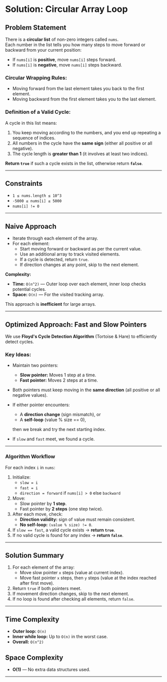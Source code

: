 # Solution: Circular Array Loop

## Problem Statement

There is a **circular list** of non-zero integers called `nums`.  
Each number in the list tells you how many steps to move forward or backward from your current position:

- If `nums[i]` is **positive**, move `nums[i]` steps forward.
- If `nums[i]` is **negative**, move `nums[i]` steps backward.

### Circular Wrapping Rules:

- Moving forward from the last element takes you back to the first element.
- Moving backward from the first element takes you to the last element.

### Definition of a Valid Cycle:

A cycle in this list means:

1. You keep moving according to the numbers, and you end up repeating a sequence of indices.
2. All numbers in the cycle have the **same sign** (either all positive or all negative).
3. The cycle length is **greater than 1** (it involves at least two indices).

**Return `true`** if such a cycle exists in the list, otherwise return **`false`**.

---

## Constraints

- `1 ≤ nums.length ≤ 10^3`
- `-5000 ≤ nums[i] ≤ 5000`
- `nums[i] != 0`

---

## Naive Approach

- Iterate through each element of the array.
- For each element:
  - Start moving forward or backward as per the current value.
  - Use an additional array to track visited elements.
  - If a cycle is detected, return `true`.
  - If direction changes at any point, skip to the next element.

**Complexity:**

- **Time:** `O(n^2)` — Outer loop over each element, inner loop checks potential cycles.
- **Space:** `O(n)` — For the visited tracking array.

This approach is **inefficient** for large arrays.

---

## Optimized Approach: Fast and Slow Pointers

We use **Floyd's Cycle Detection Algorithm** (Tortoise & Hare) to efficiently detect cycles.

### Key Ideas:

- Maintain two pointers:
  - **Slow pointer:** Moves 1 step at a time.
  - **Fast pointer:** Moves 2 steps at a time.
- Both pointers must keep moving in the **same direction** (all positive or all negative values).
- If either pointer encounters:

  - A **direction change** (sign mismatch), or
  - A **self-loop** (value % size == 0),

  then we break and try the next starting index.

- If `slow` and `fast` meet, we found a cycle.

---

### Algorithm Workflow

For each index `i` in `nums`:

1. Initialize:
   - `slow = i`
   - `fast = i`
   - `direction = forward` if `nums[i] > 0` else `backward`
2. Move:
   - Slow pointer by **1 step**.
   - Fast pointer by **2 steps** (one step twice).
3. After each move, check:
   - **Direction validity:** sign of value must remain consistent.
   - **No self-loop:** `(value % size) != 0`.
4. If `slow == fast`, a valid cycle exists → **return `true`**.
5. If no valid cycle is found for any index → **return `false`**.

---

## Solution Summary

1. For each element of the array:
   - Move slow pointer `x` steps (value at current index).
   - Move fast pointer `x` steps, then `y` steps (value at the index reached after first move).
2. Return `true` if both pointers meet.
3. If movement direction changes, skip to the next element.
4. If no loop is found after checking all elements, return `false`.

---

## Time Complexity

- **Outer loop:** `O(n)`
- **Inner while loop:** Up to `O(n)` in the worst case.
- **Overall:** `O(n^2)`

## Space Complexity

- **O(1)** — No extra data structures used.

---
